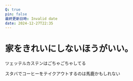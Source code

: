 ```yaml
---
Q: true
pin: false
最終更新日時: Invalid date
date: 2024-12-27T22:35
---
```

# 家をきれいにしないほうがいい。

ツェッテルカステンはごちゃごちゃしてる

スタバでコーヒーをテイクアウトするのは馬鹿かもしれない